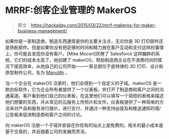 # MRRF:创客企业管理的 MakerOS

> 原文：<https://hackaday.com/2015/03/22/mrrf-makeros-for-maker-business-management/>

如果你是一家制造商，制造东西通常是你的主要关注点，无论你是 3D 打印部件还是铣削部件。但是如果你没有把足够的时间和精力放在客户互动和支付这样的事情上，你可能会发现你没有客户。[Mike Moceri]厌倦了 Salesforce 这样臃肿的系统，它们的成本太高了。他创建了 makerOS，帮助制造商企业在不浪费时间的情况下提高效率，从他自己的公司开始——一家总部位于底特律的 3D 打印、设计和原型制作公司，名为 [Manulith](https://manulith.com/) 。

当一个企业在 makerOS 注册时，他们会得到一个自定义的子域。makerOS 是一款白标软件，它为企业所有者提供了一个仪表板，并打开了制造商和客户之间的沟通渠道。客户看到他们自己的仪表板，在这里他们可以填写一个简短的表格来描述他们想要的东西，并从常见的云服务上传照片和文件。仪表板提供了一种简单的方法来对产品和服务进行报价，进行支付，并通过一种支持@提及和推送通知的墙/公告板来促进制造商和客户之间的讨论。

向 makerOS 注册一个子域并安装在你现有的站点上是免费的。相关的最小成本是基于交易的，并且随着公司的发展而灵活。